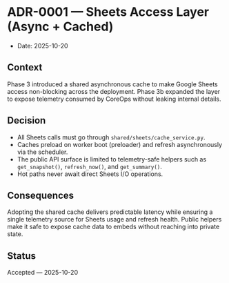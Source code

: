 # ADR-0001 — Sheets Access Layer (Async + Cached)

- Date: 2025-10-20

## Context

Phase 3 introduced a shared asynchronous cache to make Google Sheets access non-blocking across the deployment. Phase 3b expanded the layer to expose telemetry consumed by CoreOps without leaking internal details.

## Decision

- All Sheets calls must go through `shared/sheets/cache_service.py`.
- Caches preload on worker boot (preloader) and refresh asynchronously via the scheduler.
- The public API surface is limited to telemetry-safe helpers such as `get_snapshot()`, `refresh_now()`, and `get_summary()`.
- Hot paths never await direct Sheets I/O operations.

## Consequences

Adopting the shared cache delivers predictable latency while ensuring a single telemetry source for Sheets usage and refresh health. Public helpers make it safe to expose cache data to embeds without reaching into private state.

## Status

Accepted — 2025-10-20
